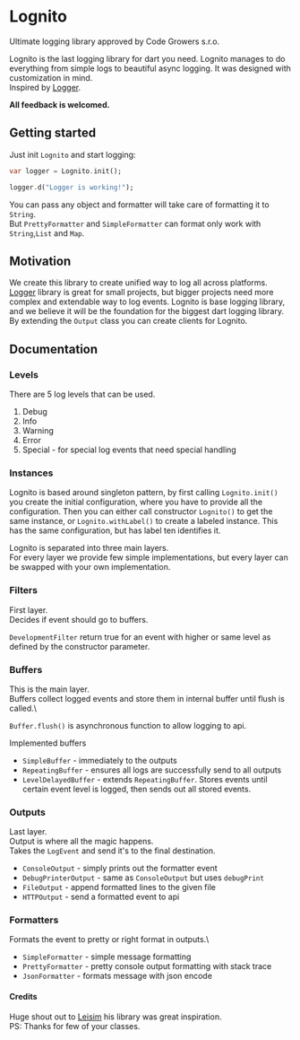 # Lognito

Ultimate logging library approved by Code Growers s.r.o.

Lognito is the last logging library for dart you need.
Lognito manages to do everything from simple logs to beautiful async logging.
It was designed with customization in mind.\
Inspired by [Logger](https://pub.dev/packages/logger).

**All feedback is welcomed.**

## Getting started

Just init `Lognito` and start logging:

```dart
var logger = Lognito.init();

logger.d("Logger is working!");
```
You can pass any object and formatter will take care of formatting it to `String`. \
But `PrettyFormatter` and `SimpleFormatter` can format only work with `String`,`List` and `Map`.

## Motivation
We create this library to create unified way to log all across platforms.\
[Logger](https://pub.dev/packages/logger) library is great for small projects, but bigger projects need more complex and extendable way to log events.
Lognito is base logging library, and we believe it will be the foundation for the biggest dart logging library.\
By extending the `Output` class you can create clients for Lognito.

## Documentation

### Levels
There are 5 log levels that can be used.
1. Debug
2. Info 
3. Warning
4. Error
5. Special - for special log events that need special handling

### Instances
Lognito is based around singleton pattern, by first calling `Lognito.init()` you create the initial configuration,
where you have to provide all the configuration.
Then you can either call constructor `Lognito()` to get the same instance, or `Lognito.withLabel()` to create a labeled instance.
This has the same configuration, but has label ten identifies it.

Lognito is separated into three main layers.\
For every layer we provide few simple implementations, but every layer can be swapped with your own implementation.

### Filters
First layer.\
Decides if event should go to buffers.

`DevelopmentFilter` return true for an event with higher or same level as defined by the constructor parameter.

### Buffers
This is the main layer.\
Buffers collect logged events and store them in internal buffer until flush is called.\

`Buffer.flush()` is asynchronous function to allow logging to api.

Implemented buffers
* `SimpleBuffer` - immediately to the outputs
* `RepeatingBuffer` - ensures all logs are successfully send to all outputs
* `LevelDelayedBuffer` - extends `RepeatingBuffer`. Stores events until certain event level is logged, then sends out all stored events.

### Outputs
Last layer.\
Output is where all the magic happens. \
Takes the `LogEvent` and send it's to the final destination.

* `ConsoleOutput` - simply prints out the formatter event
* `DebugPrinterOutput` - same as `ConsoleOutput` but uses `debugPrint`
* `FileOutput` - append formatted lines to the given file
* `HTTPOutput` - send a formatted event to api

### Formatters
Formats the event to pretty or right format in outputs.\

* `SimpleFormatter` - simple message formatting
* `PrettyFormatter` - pretty console output formatting with stack trace
* `JsonFormatter` - formats message with json encode

#### Credits

Huge shout out to [Leisim](https://github.com/leisim) his library was great inspiration.\
PS: Thanks for few of your classes.
